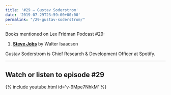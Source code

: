 ```yaml
---
title: '#29 – Gustav Soderstrom'
date: '2019-07-29T23:59:00+00:00'
permalink: "/29-gustav-soderstrom/"
---
```


Books mentioned on Lex Fridman Podcast #29:

1. <b><a href="https://amzn.to/3gnVjkP" target="_blank" rel="sponsored noopener noreferrer">Steve Jobs</a></b> by Walter Isaacson

<!--more-->

Gustav Soderstrom is Chief Research &amp; Development Officer at Spotify.

- - - - - -

## Watch or listen to episode #29

{% include youtube.html id='v-9Mpe7NhkM' %}
